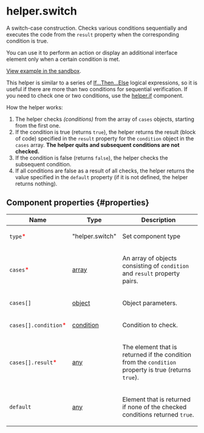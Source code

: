 # helper.switch

A switch-case construction. Checks various conditions sequentially and executes the code from the `result` property when the corresponding condition is true.

You can use it to perform an action or display an additional interface element only when a certain condition is met.

[View example in the sandbox](https://clck.ru/Rf2VQ).

This helper is similar to a series of [If...Then...Else](helper.if.md) logical expressions, so it is useful if there are more than two conditions for sequential verification. If you need to check one or two conditions, use the [helper.if](helper.if.md) component.

How the helper works:

1. The helper checks _(conditions)_ from the array of `cases` objects, starting from the first one.
2. If the condition is true (returns `true`), the helper returns the result (block of code) specified in the `result` property for the `condition` object in the `cases` array. **The helper quits and subsequent conditions are not checked.**
3. If the condition is false (returns `false`), the helper checks the subsequent condition.
4. If all conditions are false as a result of all checks, the helper returns the value specified in the `default` property (if it is not defined, the helper returns nothing).

## Component properties {#properties}

| Name                                                  | Type                                                                                   | Description                                                                                                  |
| ----------------------------------------------------- | -------------------------------------------------------------------------------------- | ------------------------------------------------------------------------------------------------------------ |
| `type`<span style="color: red">\*</span>              | "helper.switch"                                                                        | <p>Set component type</p>                                                                                    |
| `cases`<span style="color: red">\*</span>             | <a class="xref popup-link" href="../concepts/types.dita#types/array">array</a>         | <p>An array of objects consisting of `condition` and `result` property pairs.</p>                            |
| `cases[]`                                             | <a class="xref popup-link" href="../concepts/types.dita#types/object">object</a>       | <p>Object parameters.</p>                                                                                    |
| `cases[].condition`<span style="color: red">\*</span> | <a class="xref popup-link" href="../concepts/types.dita#types/condition">condition</a> | <p>Condition to check.</p>                                                                                   |
| `cases[].result`<span style="color: red">\*</span>    | <a class="xref popup-link" href="../concepts/types.dita#types/any">any</a>             | <p>The element that is returned if the condition from the `condition` property is true (returns `true`).</p> |
| `default`                                             | <a class="xref popup-link" href="../concepts/types.dita#types/any">any</a>             | <p>Element that is returned if none of the checked conditions returned `true`.</p>                           |
